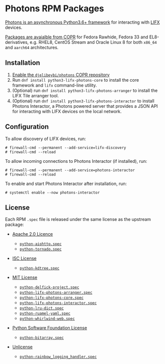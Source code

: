 # Photons RPM Packages

[Photons is an asynchronous Python3.6+ framework](https://photons.delfick.com)
for interacting with [LIFX](https://www.lifx.com.au) devices.

[Packages are avaialble from COPR](https://copr.fedorainfracloud.org/coprs/djelibeybi/photons/)
for Fedora Rawhide, Fedora 33 and EL8-derivatives, e.g. RHEL8, CentOS Stream
and Oracle Linux 8 for both `x86_64` and `aarch64` architectures.

## Installation

1. [Enable the `djelibeybi/photons` COPR repository](https://docs.pagure.org/copr.copr/how_to_enable_repo.html#how-to-enable-repo)
1. Run `dnf install python3-lifx-photons-core` to install the core framework and `lifx` command-line utility.
1. (Optional) run `dnf install python3-lifx-photons-arranger` to install the LIFX Tile arranger tool.
1. (Optional) run `dnf install python3-lifx-photons-interactor` to install Photons Interactor, a
   Photons powered server that provides a JSON API for interacting with LIFX devices on the local network.

## Configuration

To allow discovery of LIFX devices, run:

```shell
# firewall-cmd --permanent --add-service=lifx-discovery
# firewall-cmd --reload
```

To allow incoming connections to Photons Interactor (if installed), run:

```shell
# firewall-cmd --permanent --add-service=photons-interactor
# firewall-cmd --reload
```

To enable and start Photons Interactor after installation, run:

```shell
# systemctl enable --now photons-interactor
```

## License

Each RPM `.spec` file is released under the same license as the upstream package:

* [Apache 2.0 Licence][Apache-2.0]
  * [`python-aiohttp.spec`](python-aiohttp/python-aiohttp.spec)
  * [`python-tornado.spec`](python-tornado/python-tornado.spec)

* [ISC License][ISC]
  * [`python-kdtree.spec`](python-kdtree/python-kdtree.spec)

* [MIT License][MIT]
  * [`python-delfick-project.spec`](python-delfick-project/python-delfick-project.spec)
  * [`python-lifx-photons-arranger.spec`](python-lifx-photons-arranger/python-lifx-photons-arranger.spec)
  * [`python-lifx-photons-core.spec`](python-lifx-photons-core/python-lifx-photons-core.spec)
  * [`python-lifx-photons-interactor.spec`](python-lifx-photons-interactor/python-lifx-photons-interactor.spec)
  * [`python-lru-dict.spec`](python-lru-dict/python-lru-dict.spec)
  * [`python-ruamel-yaml.spec`](python-ruamel-yaml/python-ruamel-yaml.spec)
  * [`python-whirlwind-web.spec`](python-whirlwind-web/python-whirlwind-web.spec)

* [Python Software Foundation License][PSFL]
  * [`python-bitarray.spec`](python-bitarray/python-bitarray.spec)

* [Unlicense][UNLICENSE]
  * [`python-rainbow_logging_handler.spec`](python-rainbow_logging_handler/python-rainbow_logging_handler.spec)

[Apache-2.0]: https://choosealicense.com/licenses/apache-2.0/
[ISC]: https://choosealicense.com/licenses/isc/
[MIT]: https://choosealicense.com/licenses/mit/
[PSFL]: https://github.com/ilanschnell/bitarray/blob/master/LICENSE
[UNLICENSE]: https://choosealicense.com/licenses/unlicense/
